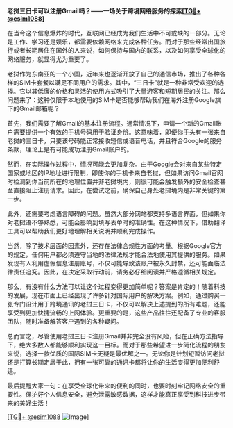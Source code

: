 **老挝三日卡可以注册Gmail吗？——一场关于跨境网络服务的探索[[TG💪+ @esim1088](https://t.me/s/esim1088)]**

在当今这个信息爆炸的时代，互联网已经成为我们生活中不可或缺的一部分。无论是工作、学习还是娱乐，都需要依赖网络来完成各种任务。而对于那些经常出国旅行或者长期居住在国外的人来说，如何保持与国内的联系，以及如何享受全球化的网络服务，就显得尤为重要了。

老挝作为东南亚的一个小国，近年来也逐渐开放了自己的通信市场，推出了各种各样的SIM卡套餐以满足不同用户的需求。其中，“三日卡”就是一种非常受欢迎的选择。它以其低廉的价格和灵活的使用方式吸引了大量游客和短期居民的关注。那么问题来了：这种仅限于本地使用的SIM卡是否能够帮助我们在海外注册Google旗下的Gmail邮箱呢？

首先，我们需要了解Gmail的基本注册流程。通常情况下，申请一个新的Gmail账户需要提供一个有效的手机号码用于验证身份。这意味着，即便你手头有一张来自老挝的三日卡，只要该号码能正常接收短信或语音电话，并且符合Google的服务条款，理论上是有可能成功注册Gmail账户的。

然而，在实际操作过程中，情况可能会更加复杂。由于Google会对来自某些特定国家或地区的IP地址进行限制，即使你的手机卡来自老挝，但如果访问Gmail官网时检测到你当前所在的地理位置并非老挝境内，则很可能会触发额外的安全检查甚至直接阻止注册请求。因此，在尝试之前，确保自己身处老挝境内是非常关键的第一步。

此外，还需要考虑语言障碍的问题。虽然大部分网站都支持多语言界面，但如果你对老挝语不够熟悉，可能会影响到填写表单时的准确性。在这种情况下，借助翻译工具可以帮助我们更好地理解相关说明并顺利完成操作。

当然，除了技术层面的因素外，还存在法律合规性方面的考量。根据Google官方的规定，任何用户都必须遵守当地的法律法规才能合法地使用其提供的服务。如果发现有人利用虚假信息注册账号，不仅可能导致该账户被永久封禁，还可能面临法律责任追究。因此，在决定采取行动前，请务必仔细阅读并严格遵循相关规定。

那么，有没有什么方法可以让这个过程变得更加简单呢？答案是肯定的！随着科技的发展，现在市面上已经出现了许多针对国际用户的解决方案。例如，通过购买一张专门设计用于跨境通讯的老挝三日卡，不仅可以解决上述提到的所有难题，还能享受到更加快捷流畅的上网体验。更重要的是，这些产品往往还配备了专业的客服团队，随时准备解答客户遇到的各种疑问。

总而言之，尽管使用老挝三日卡注册Gmail并非完全没有风险，但在正确方法指导下，绝大多数人都能够顺利实现这一目标。而对于那些希望进一步简化流程的朋友来说，选择一款优质的国际SIM卡无疑是最优解之一。无论你是计划短暂访问老挝还是打算长期定居于此，拥有一张可靠的通讯卡都将让你的生活变得更加便利舒适。

最后提醒大家一句：在享受全球化带来的便利的同时，也要时刻牢记网络安全的重要性。保护好个人信息安全，避免泄露敏感数据，这样才能真正享受到科技进步带来的美好生活！

[[TG💪+ @esim1088](https://t.me/s/esim1088) ![Image](https://i.postimg.cc/4NQfJmqS/Snipaste-2025-05-13-00-14-12.png)]